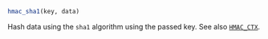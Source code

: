 ```julia
hmac_sha1(key, data)
```

Hash data using the `sha1` algorithm using the passed key. See also [`HMAC_CTX`](@ref).
